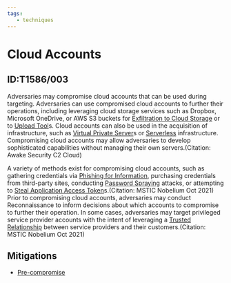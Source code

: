 ```yaml
---
tags:
   - techniques
---
```

# Cloud Accounts
## ID:T1586/003
Adversaries may compromise cloud accounts that can be used during targeting. Adversaries can use compromised cloud accounts to further their operations, including leveraging cloud storage services such as Dropbox, Microsoft OneDrive, or AWS S3 buckets for [Exfiltration to Cloud Storage](techniques/T1567/002) or to [Upload Tool](techniques/T1608/002)s. Cloud accounts can also be used in the acquisition of infrastructure, such as [Virtual Private Server](techniques/T1583/003)s or [Serverless](techniques/T1583/007) infrastructure. Compromising cloud accounts may allow adversaries to develop sophisticated capabilities without managing their own servers.(Citation: Awake Security C2 Cloud)

A variety of methods exist for compromising cloud accounts, such as gathering credentials via [Phishing for Information](techniques/T1598), purchasing credentials from third-party sites, conducting [Password Spraying](techniques/T1110/003) attacks, or attempting to [Steal Application Access Token](techniques/T1528)s.(Citation: MSTIC Nobelium Oct 2021) Prior to compromising cloud accounts, adversaries may conduct Reconnaissance to inform decisions about which accounts to compromise to further their operation. In some cases, adversaries may target privileged service provider accounts with the intent of leveraging a [Trusted Relationship](techniques/T1199) between service providers and their customers.(Citation: MSTIC Nobelium Oct 2021)
## Mitigations
* [Pre-compromise](mitigations/M1056)
